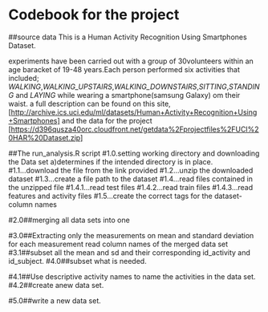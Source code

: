 # Codebook for the project

##source data
This is a Human Activity Recognition Using Smartphones Dataset.

experiments have been carried out with a group of 30volunteers within an age baracket of 19-48 years.Each person performed six activities that included; *WALKING*,*WALKING_UPSTAIRS*,*WALKING_DOWNSTAIRS*,*SITTING*,*STANDING* and *LAYING* while wearing a smartphone(samsung Galaxy) om their waist.
 a full description can be found on this site, [http://archive.ics.uci.edu/ml/datasets/Human+Activity+Recognition+Using+Smartphones] and the data for the project [https://d396qusza40orc.cloudfront.net/getdata%2Fprojectfiles%2FUCI%20HAR%20Dataset.zip]


##The run_analysis.R script
#1.0.setting working directory and downloading the Data set
 a)determines if the intended directory is in place.
  #1.1...download the file from the link provided
  #1.2...unzip the downloaded dataset
  #1.3...create a file path to the dataset
  #1.4...read files  contained in the unzipped file
       #1.4.1...read test files
  #1.4.2...read train files
   #1.4.3...read features and activity files
   #1.5...create the correct tags for the dataset- column names
   
#2.0##merging all data sets into one

#3.0##Extracting only the measurements on mean
      and standard deviation for each measurement
       read column names of the merged data set
#3.1##subset all the mean and sd and
       their corresponding id_activity and id_subject.
#4.0##subset what is needed.

#4.1##Use descriptive activity names to name the activities in the data set.
#4.2##create anew data set.

#5.0##write a new data set.
  
  
  
  
  
  
  
  
  
